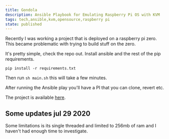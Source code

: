 ```yaml
---
title: Gondola
description: Ansible Playbook for Emulating Raspberry Pi OS with KVM
tags: tech,ansible,kvm,opensource,raspberry pi
state: published
---
```


Recently I was working a project that is deployed on a raspberry pi zero. This
became problematic with trying to build stuff on the zero.

It's pretty simple, check the repo out. Install ansible and the rest of the pip
requirements.

`pip install -r requirements.txt`

Then run `sh main.sh` this will take a few minutes.

After running the Ansible play you'll have a PI that you can clone, revert etc.

The project is available [here](https://github.com/ncrmro/gondola).

## Some updates jul 29 2020

Some limitations is its single threaded and limited to 256mb of ram and I
haven't had enough time to investigate.

